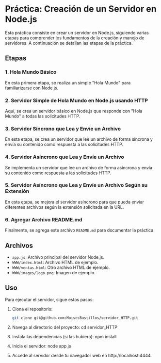 # Práctica: Creación de un Servidor en Node.js

Esta práctica consiste en crear un servidor en Node.js, siguiendo varias etapas para comprender los fundamentos de la creación y manejo de servidores. A continuación se detallan las etapas de la práctica.

## Etapas

### 1. Hola Mundo Básico
En esta primera etapa, se realiza un simple "Hola Mundo" para familiarizarse con Node.js.

### 2. Servidor Simple de Hola Mundo en Node.js usando HTTP
Aquí, se crea un servidor básico en Node.js que responde con "Hola Mundo" a todas las solicitudes HTTP.

### 3. Servidor Síncrono que Lea y Envíe un Archivo
En esta etapa, se crea un servidor que lee un archivo de forma síncrona y envía su contenido como respuesta a las solicitudes HTTP.

### 4. Servidor Asíncrono que Lea y Envíe un Archivo
Se implementa un servidor que lee un archivo de forma asíncrona y envía su contenido como respuesta a las solicitudes HTTP.

### 5. Servidor Asíncrono que Lea y Envíe un Archivo Según su Extensión
En esta etapa, se mejora el servidor asíncrono para que pueda enviar diferentes archivos según la extensión solicitada en la URL.

### 6. Agregar Archivo README.md
Finalmente, se agrega este archivo `README.md` para documentar la práctica.

## Archivos

- `app.js`: Archivo principal del servidor Node.js.
- `WWW/index.html`: Archivo HTML de ejemplo.
- `WWW/ventas.html`: Otro archivo HTML de ejemplo.
- `WWW/images/logo.png`: Imagen de ejemplo.

## Uso

Para ejecutar el servidor, sigue estos pasos:

1. Clona el repositorio:
   ```bash
   git clone git@github.com:MoisesBustillos/servidor_HTTP.git

2. Navega al directorio del proyecto:
    cd servidor_HTTP

3. Instala las dependencias (si las hubiera):
    npm install

4. Inicia el servidor:
    node app.js

5. Accede al servidor desde tu navegador web en http://localhost:4444.
